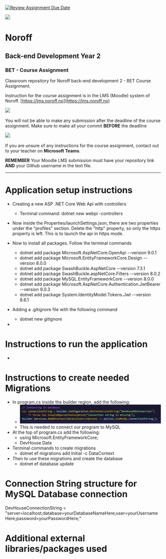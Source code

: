 [![Review Assignment Due Date](https://classroom.github.com/assets/deadline-readme-button-22041afd0340ce965d47ae6ef1cefeee28c7c493a6346c4f15d667ab976d596c.svg)](https://classroom.github.com/a/1Wl7Oawf)

![](http://images.restapi.co.za/pvt/Noroff-64.png)
# Noroff
## Back-end Development Year 2
### BET - Course Assignment 

Classroom repository for Noroff back-end development 2 - BET Course Assignment.

Instruction for the course assignment is in the LMS (Moodle) system of Noroff.
[https://lms.noroff.no](https://lms.noroff.no)

![](http://images.restapi.co.za/pvt/important_icon.png)

You will not be able to make any submission after the deadline of the course assignment. Make sure to make all your commit **BEFORE** the deadline

![](http://images.restapi.co.za/pvt/help_small.png)

If you are unsure of any instructions for the course assignment, contact out to your teacher on **Microsoft Teams**.

**REMEMBER** Your Moodle LMS submission must have your repository link **AND** your Github username in the text file.

---

# Application setup instructions
- Creating a new ASP .NET Core Web Api with controllers
    - Terminal command: dotnet new webpi -controllers
- Now inside the Properties/launchSettings.json, there are two properties under the "profiles" section. Delete the "http" property, so only the https property is left. This is to launch the api in https mode.

- Now to install all packages. Follow the terminal commands
    - dotnet add package Microsoft.AspNetCore.OpenApi --version 9.0.1
    - dotnet add package Microsoft.EntityFrameworkCore.Design --version 8.0.0
    - dotnet add package SwashBuckle.AspNetCore --version 7.3.1
    - dotnet add package SwashBuckle.aspNetCore.Filters --version 8.0.2
    - dotnet add package MySQL.EntityFrameworkCore --version 8.0.0
    - dotnet add package Microsoft.AspNetCore.Authentication.JwtBearer --version 9.0.3
    - dotnet add package System.IdentityModel.Tokens.Jwt --version 8.6.1

- Adding a .gitignore file with the following command
    - dotnet new gitignore

- 

# Instructions to run the application
- 


# Instructions to create needed Migrations
- In program.cs inside the builder region, add the following:
    - ![Database Connection Example](Images/DbConnectionInProgramFile.png)
    - This is needed to connect our program to MySQL
- At the top of program.cs add the following:
    - using Microsoft.EntityFrameworkCore;
    - DevHouse.Data
- Terminal commands to create migrations
    - dotnet ef migrations add Initial -c DataContext
- Then to use these migrations and create the database
    - dotnet ef database update

# Connection String structure for MySQL Database connection
DevHouseConnectionString = "server=localhost;database=yourDatabaseNameHere;user=yourUsernameHere;password=yourPasswordHere;"

# Additional external libraries/packages used
